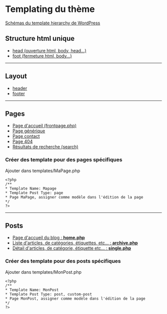 # Templating du thème

[Schémas du template hierarchy de WordPress](template-hierarchy.png)

## Structure html unique
- [head (ouverture html, body, head...)](../../header.php)
- [foot (fermeture html, body...)](../../footer.php)
--------------
## Layout

- [header](../../templates/layout/header.php)
- [footer](../../templates/layout/footer.php)
--------------------
## Pages
- [Page d'accueil (frontpage.php)](../../front-page.php)
- [Page générique](../../page.php)
- [Page contact](../../templates/contact.php)
- [Page 404](../../404.php)
- [Résultats de recherche (search)](../../search.php)

### Créer des template pour des pages spécifiques

Ajouter dans templates/MaPage.php

    <?php
    /**
    * Template Name: Mapage
    * Template Post Type: page
    * Page MaPage, assigner comme modèle dans l'édition de la page
    */
    ?>
---------------------
## Posts
- [Page d'accueil du blog : **home.php**](../../home.php)
- [Liste d'articles, de catégories, étiquettes, etc... : **archive.php**](../../archive.php)
- [Détail d'articles, de catégorie, étiquette etc... : **single.php**](../../single.php)

### Créer des template pour des posts spécifiques

Ajouter dans templates/MonPost.php

    <?php
    /**
    * Template Name: MonPost
    * Template Post Type: post, custom-post
    * Page MonPost, assigner comme modèle dans l'édition de la page
    */
    ?>